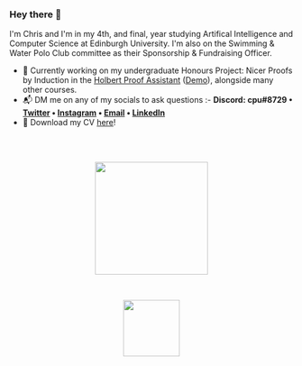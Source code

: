 ### Hey there 👋

I'm Chris and I'm in my 4th, and final, year studying Artifical Intelligence and Computer Science at Edinburgh University. I'm also on the Swimming & Water Polo Club committee as their Sponsorship & Fundraising Officer.

- 📌 Currently working on my undergraduate Honours Project: Nicer Proofs by Induction in the [Holbert Proof Assistant](https://github.com/liamoc/holbert) ([Demo](http://liamoc.net/holbert/)), alongside many other courses.
- :mailbox_with_mail: DM me on any of my socials to ask questions :- **Discord: cpu#8729 • [Twitter](https://twitter.com/chris_jpm) • [Instagram](https://instagram.com/chris_jpm) • [Email](mailto:chrispercevalmaxwell@gmail.com) • [LinkedIn](https://linkedin.com/in/chris-jpm)**
- :floppy_disk: Download my CV <a href="https://github.com/cpuved/CV/raw/main/CV_CPM.pdf">here</a>!

<br />

<!-- <p align="center">
  <img src="https://github-readme-stats.vercel.app/api?username=cpuved&count_private=true&show_icons=true&bg_color=161b22&hide_border=true&title_color=fff&icon_color=fff&text_color=8b949e&custom_title=Stats for Nerds">
</p> -->

<!-- <br /> -->

<!-- <p align='center'>
  <img src="https://badges.pufler.dev/years/cpuved/"/>
  <span>⠀⠀⠀</span>
  <img src="https://badges.pufler.dev/commits/yearly/cpuved"/>
  <span>⠀⠀⠀</span>
  <img src="https://badges.pufler.dev/visits/cpuved/cpuved"/> 
</p>
 -->

<br />

<p align="center">
  <img height="200" src="https://cr-ss-service.azurewebsites.net/api/ScreenShot?widget=summary&username=chrisjpm">
</p>

<br />

<p align="center">
  <img height="100" wdith="100" src="https://mir-s3-cdn-cf.behance.net/project_modules/disp/35771931234507.564a1d2403b3a.gif">
</p>

